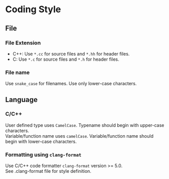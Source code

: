 # Coding Style
## File
### File Extension
- C++: Use `*.cc` for source files and `*.hh` for header files.
- C: Use `*.c` for source files and `*.h` for header files.

### File name
Use `snake_case` for filenames. Use only lower-case characters.

## Language
### C/C++
User defined type uses `CamelCase`. Typename should begin with upper-case characters.  
Variable/function name uses `camelCase`. Variable/function name should begin with lower-case characters.

### Formatting using `clang-format`
Use C/C++ code formatter `clang-format` version >= 5.0.  
See .clang-format file for style definition.
